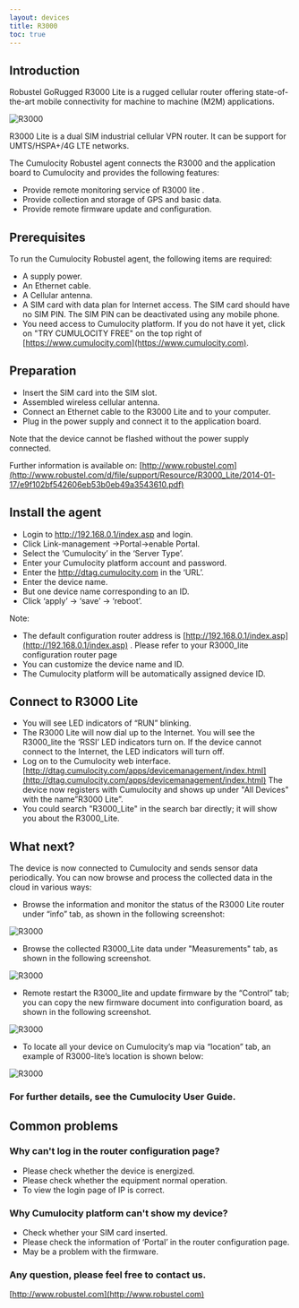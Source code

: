 ```yaml
---
layout: devices
title: R3000
toc: true
---
```


## Introduction

Robustel GoRugged R3000 Lite is a rugged cellular router offering state-of-the-art mobile connectivity for machine to machine (M2M) applications.

![R3000](/guides/devices/r3000/R3000.png)

R3000 Lite is a dual SIM industrial cellular VPN router. It can be support for UMTS/HSPA+/4G LTE networks.

The Cumulocity Robustel agent connects the R3000 and the application board to Cumulocity and provides the following features:

- Provide remote monitoring service of R3000 lite .
- Provide collection and storage of GPS and basic data.
- Provide remote firmware update and configuration.

## Prerequisites

To run the Cumulocity Robustel agent, the following items are required:

- A supply power.
- An Ethernet cable.
- A Cellular antenna.
- A SIM card with data plan for Internet access. The SIM card should have no SIM PIN. The SIM PIN can be deactivated using any mobile phone.
- You need access to Cumulocity platform. If you do not have it yet, click on "TRY CUMULOCITY FREE" on the top right of [https://www.cumulocity.com](https://www.cumulocity.com).

## Preparation

-	Insert the SIM card into the SIM slot.
-	Assembled wireless cellular antenna.
-	Connect an Ethernet cable to the R3000 Lite and to your computer.
-	Plug in the power supply and connect it to the application board.

Note that the device cannot be flashed without the power supply connected.

Further information is available on: [http://www.robustel.com](http://www.robustel.com/d/file/support/Resource/R3000_Lite/2014-01-17/e9f102bf542606eb53b0eb49a3543610.pdf)

## Install the agent

-	Login to http://192.168.0.1/index.asp and login. 
-	Click Link-management →Portal→enable Portal.
-	Select the ‘Cumulocity’ in the ‘Server Type’. 
-	Enter your Cumulocity platform account and password.
-	Enter the http://dtag.cumulocity.com in the ‘URL’.
-	Enter the device name. 
-	But one device name corresponding to an ID.
-	Click  ‘apply’ → ‘save’ → ‘reboot’.

Note: 
- The default configuration router address is [http://192.168.0.1/index.asp](http://192.168.0.1/index.asp) . Please refer to your R3000_lite configuration router page
- You can customize the device name and ID.
- The Cumulocity platform will be automatically assigned device ID.

## Connect to R3000 Lite

- You will see LED indicators of “RUN” blinking. 
- The R3000 Lite will now dial up to the Internet. You will see the R3000_lite the ‘RSSI’ LED indicators turn on. If the device cannot connect to the Internet, the LED indicators will turn off.
- Log on to the Cumulocity web interface.
[http://dtag.cumulocity.com/apps/devicemanagement/index.html](http://dtag.cumulocity.com/apps/devicemanagement/index.html) 
The device now registers with Cumulocity and shows up under "All Devices" with the name”R3000 Lite”.
- You could search "R3000_Lite" in the search bar directly; it will show you about the R3000_Lite.

## What next?

The device is now connected to Cumulocity and sends sensor data periodically. You can now browse and process the collected data in the cloud in various ways:

- Browse the information and monitor the status of the R3000 Lite router under “info” tab, as shown in the following screenshot:

![R3000](/guides/devices/r3000/R3000_info.png)

- Browse the collected R3000_Lite data under "Measurements" tab, as shown in the following screenshot.

![R3000](/guides/devices/r3000/R3000_measure.png)

- Remote restart the R3000_lite and update firmware by the “Control” tab; you can copy the new firmware document into configuration board, as shown in the following screenshot.

![R3000](/guides/devices/r3000/R3000_control.png)

- To locate all your device on Cumulocity’s map via “location” tab, an example of R3000-lite’s location is shown below:

![R3000](/guides/devices/r3000/R3000_location.png)

### For further details, see the Cumulocity User Guide.

## Common problems

### Why can't log in the router configuration page?

- Please check whether the device is energized.
- Please check whether the equipment normal operation.
- To view the login page of IP is correct.

### Why Cumulocity platform can't show my device?

- Check whether your SIM card inserted.
- Please check the information of ‘Portal’ in the router configuration page. 
- May be a problem with the firmware. 

### Any question, please feel free to contact us.
[http://www.robustel.com](http://www.robustel.com) 